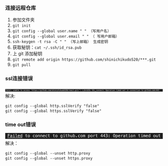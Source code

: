 ### 连接远程仓库
1. 参加文件夹
2. `git init`
3. `git config --global user.name " " （写用户名）`
4. `git config --global user.email " " （ 写用户邮箱）`
5. `ssh-keygen -t rsa -C " " （写上邮箱） 生成密钥`
6. 获取秘钥：`cat ~/.ssh/id_rsa.pub` 
7. 上 git 添加秘钥
8. `git remote add origin https://github.com/shinichikudo520/***.git`
9. `git pull`

### ssl连接错误
![ssl连接错误](./img/SSL_connect.png)
解决:
```
git config --global http.sslVerify "false"
git config --global https.sslVerify "false"
```

### time out错误
![ssl连接错误](./img/timeout.png)
解决：
```
git config --global --unset http.proxy
git config --global --unset https.proxy
```